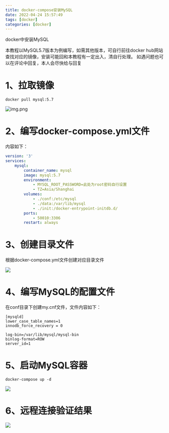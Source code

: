 ```yaml
---
title: docker-compose安装MySQL
date: 2022-04-24 15:57:49
tags: [docker]
categories: [docker]
---
```


docker中安装MySQL

本教程以MySQL5.7版本为例编写，如需其他版本，可自行前往docker hub网站查找对应的镜像，安装可能回和本教程有一定出入，清自行处理。
如遇问题也可以在评论中回复，本人会尽快给与回复

# 1、拉取镜像

```shell
docker pull mysql:5.7
```

![img.png](https://img.huangge1199.cn/blog/iMySQLByDC/img.png)

# 2、编写docker-compose.yml文件

内容如下：

```yaml
version: '3'
services:
    mysql:
        container_name: mysql
        image: mysql:5.7
        environment:
            - MYSQL_ROOT_PASSWORD=此处为root密码自行设置
            - TZ=Asia/Shanghai
        volumes: 
            - ./conf:/etc/mysql
            - ./data:/var/lib/mysql
            - ./init:/docker-entrypoint-initdb.d/
        ports: 
            - 50010:3306
        restart: always
```

# 3、创建目录文件

根据docker-compose.yml文件创建对应目录文件

![](https://img.huangge1199.cn/blog/iMySQLByDC/2022-04-24-16-20-33-image.png)

# 4、编写MySQL的配置文件

在conf目录下创建my.cnf文件，文件内容如下：

```
[mysqld]
lower_case_table_names=1
innodb_force_recovery = 0

log-bin=/var/lib/mysql/mysql-bin
binlog-format=ROW
server_id=1
```

# 5、启动MySQL容器

```shell
docker-compose up -d
```

![](https://img.huangge1199.cn/blog/iMySQLByDC/2022-04-24-16-30-32-image.png)

# 6、远程连接验证结果

![](https://img.huangge1199.cn/blog/iMySQLByDC/2022-04-24-16-45-29-image.png)
